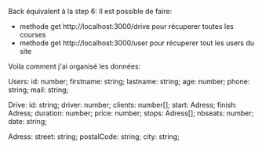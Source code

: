 Back équivalent à la step 6:
Il est possible de faire:
- methode get http://localhost:3000/drive pour récuperer toutes les courses
- methode get http://localhost:3000/user pour récuperer tout les users du site

Voila comment j'ai organisé les données:

Users:
  id: number;
  firstname: string;
  lastname: string;
  age: number;
  phone: string;
  mail: string;
 
 
Drive:
  id: string;
  driver: number;
  clients: number[];
  start: Adress;
  finish: Adress;
  duration: number;
  price: number;
  stops: Adress[];
  nbseats: number;
  date: string;
 
 
 Adress:
  street: string;
  postalCode: string;
  city: string;
